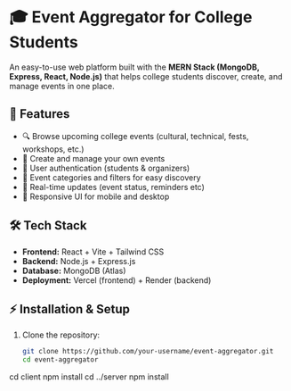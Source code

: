 # 🎓 Event Aggregator for College Students

An easy-to-use web platform built with the **MERN Stack (MongoDB, Express, React, Node.js)** that helps college students discover, create, and manage events in one place.  

## 🚀 Features
- 🔍 Browse upcoming college events (cultural, technical, fests, workshops, etc.)
- 📝 Create and manage your own events
- 👥 User authentication (students & organizers)
- 📅 Event categories and filters for easy discovery
- 💬 Real-time updates (event status, reminders etc)
- 📱 Responsive UI for mobile and desktop

## 🛠️ Tech Stack
- **Frontend:** React + Vite + Tailwind CSS
- **Backend:** Node.js + Express.js
- **Database:** MongoDB (Atlas)
- **Deployment:** Vercel (frontend) + Render (backend)

## ⚡ Installation & Setup
1. Clone the repository:
   ```bash
   git clone https://github.com/your-username/event-aggregator.git
   cd event-aggregator
cd client
npm install
cd ../server
npm install
